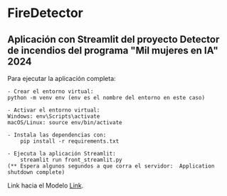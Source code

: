 # FireDetector

## Aplicación con Streamlit del proyecto Detector de incendios del programa "Mil mujeres en IA" 2024

Para ejecutar la aplicación completa:

	- Crear el entorno virtual: 
  	python -m venv env (env es el nombre del entorno en este caso)

	- Activar el entorno virtual:
  	Windows: env\Scripts\activate
  	macOS/Linux: source env/bin/activate

	- Instala las dependencias con:
		pip install -r requirements.txt

	- Ejecuta la aplicación Streamlit:
		streamlit run front_streamlit.py  
	(** Espera algunos segundos a que corra el servidor:  Application shutdown complete)

Link hacia el Modelo [Link](https://colab.research.google.com/drive/1PWvxsO3smAAjl69SnQeEnyBOGGdmKAxu).


